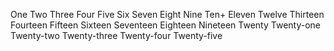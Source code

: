 One
Two
Three
Four
Five
Six
Seven
Eight
Nine
Ten+
Eleven
Twelve
Thirteen
Fourteen
Fifteen
Sixteen
Seventeen
Eighteen
Nineteen
Twenty
Twenty-one
Twenty-two
Twenty-three
Twenty-four
Twenty-five